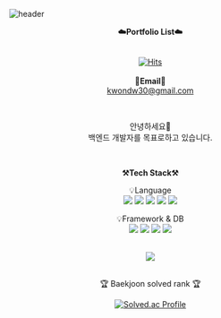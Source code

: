 ![header](https://capsule-render.vercel.app/api?type=waving&color=0:0ff,100:a82da8&height=220&section=header&text=DongWouk%20Github&fontSize=60&fontColor=fff&fontAlign=50&fontAlignY=40)

<div align="center">
<p>
<Strong>☁️Portfolio List☁️</Strong><br><br>
	
[![Hits](https://hits.seeyoufarm.com/api/count/incr/badge.svg?url=https%3A%2F%2Fgithub.com%2Fdongwouk%2Fhit-counter&count_bg=%23199EC0&title_bg=%23555555&icon=&icon_color=%23E7E7E7&title=hits&edge_flat=false)](https://hits.seeyoufarm.com)
	</a>
	<br><br>
	<Strong>📧Email📧</Strong><br>kwondw30@gmail.com<br>
 </p>

	
</div>

<br>

<p align="center">
	안녕하세요👐<br>백엔드 개발자를 목표로하고 있습니다.
</p>

<br>

<p align="center">
	<Strong>⚒️Tech Stack⚒️</Strong><br>
</p>

<p align="center" display="inline-block">
	💡Language <br>
	<img src="https://img.shields.io/badge/Java-007396?style=flat&logo=Conda-Forge&logoColor=white" />
	<img src="https://img.shields.io/badge/HTML5-E34F26?style=flat&logo=HTML5&logoColor=white" />
	<img src="https://img.shields.io/badge/CSS3-1572B6?style=flat&logo=CSS3&logoColor=white" />
	<img src="https://img.shields.io/badge/JavaScript-F7DF1E?style=flat&logo=JavaScript&logoColor=white" />
	<img src="https://img.shields.io/badge/jQuery-0769AD?style=flat&logo=jQuery&logoColor=white" />
	<br>
	
	
</p>
<p align="center" display="inline-block">
	💡Framework & DB <br>
	<img src="https://img.shields.io/badge/Spring-6DB33F?style=flat&logo=Spring&logoColor=white" />
	<img src="https://img.shields.io/badge/Oracle%20SQL-F80000?style=flat&logo=Oracle&logoColor=white" />
	<img src="https://img.shields.io/badge/MySQL-4479A1?style=flat&logo=MySQL&logoColor=white" />
	<img src="https://img.shields.io/badge/MariaDB-003545?style=flat&logo=MariaDB&logoColor=white" />
</p>

<br>
<div align=center>
	<img src="https://github-readme-stats.vercel.app/api?username=dongwouk&show_icons=true"><br><br>
	
<p>🏆 Baekjoon solved rank 🏆</p>
  
[![Solved.ac Profile](http://mazassumnida.wtf/api/v2/generate_badge?boj=kwondw30)](https://solved.ac/kwondw30/)

	
</div>



